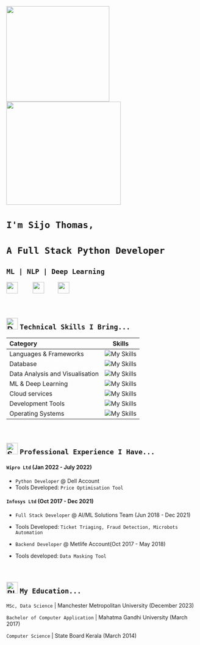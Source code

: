 <img src="https://cdn.dribbble.com/users/188350/screenshots/3476128/media/5e00cd567d2f6a6f2b77b975da9d5ae9.gif" style="align:centre;" width="270" height="250" /><img src="https://user-images.githubusercontent.com/74038190/219923809-b86dc415-a0c2-4a38-bc88-ad6cf06395a8.gif" width="300" height="270" />

# `I'm Sijo Thomas,`
# `A Full Stack Python Developer`
## `ML | NLP | Deep Learning`

[<img src="https://cdn2.iconfinder.com/data/icons/black-white-social-media/32/linked_in_online_social_media-1024.png" width="30" height="30" />](https://www.linkedin.com/in/sijothomas97/) &nbsp;&nbsp;&nbsp;&nbsp;&nbsp;&nbsp;&nbsp;&nbsp;
[<img src="https://cdn2.iconfinder.com/data/icons/black-white-social-media/64/social_media_logo_github-1024.png" width="30" height="30" />](https://github.com/sijothomas97)&nbsp;&nbsp;&nbsp;&nbsp;&nbsp;&nbsp;&nbsp;&nbsp;
[<img src="https://cdn4.iconfinder.com/data/icons/black-white-social-media/32/mail_email_envelope_send_message-1024.png" width="30" height="30" />](mailto:sijo.thomas0097@gmail.com)&nbsp;&nbsp;&nbsp;&nbsp;&nbsp;&nbsp;&nbsp;&nbsp;
<!-- [<img src="https://cdn3.iconfinder.com/data/icons/black-white-social-media/32/logo_social_media_phone-2-1024.png" width="30" height="30" />](tel:+44 7767990251) -->



<br/><!-- Experiance section -->



<!--- | Core Skills | `Coding & Debugging, Backend, API & Frontend Development, Database Design, NLP, Machine Learning & Deep Learning` | --->
## <img src="https://raw.githubusercontent.com/Tarikul-Islam-Anik/Animated-Fluent-Emojis/master/Emojis/Objects/Desktop%20Computer.png" alt="Desktop Computer" width="30" height="30" /> `Technical Skills I Bring...`

| Category  | Skills |
| :--- | :---: |
| Languages & Frameworks | ![My Skills](https://go-skill-icons.vercel.app/api/icons?i=py,flask,cs,dotnet,js,ts,nodejs,angular,react&titles=true) |
| Database | ![My Skills](https://go-skill-icons.vercel.app/api/icons?i=mysql,postgres,sqlserver,mongodb&titles=true) |
| Data Analysis and Visualisation | ![My Skills](https://go-skill-icons.vercel.app/api/icons?i=excel,pandas,numpy,matplotlib,seaborn&titles=true) |<!-- Plotly -->
| ML & Deep Learning | ![My Skills](https://go-skill-icons.vercel.app/api/icons?i=tensorflow,pytorch,scikitlearn&titles=true) | <!-- Keras,NLTK -->
| Cloud services | ![My Skills](https://go-skill-icons.vercel.app/api/icons?i=aws,azure&titles=true)  |
| Development Tools | ![My Skills](https://go-skill-icons.vercel.app/api/icons?i=git,docker,visualstudio,vscode,jupyter&titles=true) |<!-- Google Colab -->
| Operating Systems | ![My Skills](https://go-skill-icons.vercel.app/api/icons?i=windows,linux&titles=true)  | <!--  Mac OS --> 



<br/><!-- Experiance section -->



## <img src="https://raw.githubusercontent.com/Tarikul-Islam-Anik/Animated-Fluent-Emojis/master/Emojis/Objects/Spiral%20Calendar.png" alt="Spiral Calendar" width="30" height="30" /> `Professional Experience I Have...`

#### `Wipro Ltd` (Jan 2022 - July 2022)
  - `Python Developer` @ Dell Account
  - Tools Developed: `Price Optimisation Tool`

#### `Infosys Ltd` (Oct 2017 - Dec 2021)
  - `Full Stack Developer` @ AI/ML Solutions Team (Jun 2018 - Dec 2021)
  - Tools Developed: `Ticket Triaging, Fraud Detection, Microbots Automation`

  - `Backend Developer` @ Metlife Account(Oct 2017 - May 2018)
  - Tools developed: `Data Masking Tool`



<br/><!-- Education section -->



## <img src="https://raw.githubusercontent.com/Tarikul-Islam-Anik/Animated-Fluent-Emojis/master/Emojis/Objects/Black%20Nib.png" alt="Black Nib" width="30" height="30" /> `My Education...`

`MSc, Data Science` | Manchester Metropolitan University (December 2023)

`Bachelor of Computer Application` | Mahatma Gandhi University (March 2017)

`Computer Science` | State Board Kerala (March 2014)
